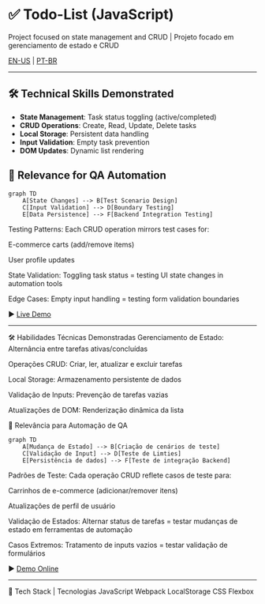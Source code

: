# ✅ Todo-List (JavaScript)  
Project focused on state management and CRUD | Projeto focado em gerenciamento de estado e CRUD  

[EN-US](#en) | [PT-BR](#pt-br)  

---

<a name="en"></a>
## 🛠️ Technical Skills Demonstrated  
- **State Management**: Task status toggling (active/completed)  
- **CRUD Operations**: Create, Read, Update, Delete tasks  
- **Local Storage**: Persistent data handling  
- **Input Validation**: Empty task prevention  
- **DOM Updates**: Dynamic list rendering  

## 🎯 Relevance for QA Automation  

```mermaid
graph TD
    A[State Changes] --> B[Test Scenario Design]
    C[Input Validation] --> D[Boundary Testing]
    E[Data Persistence] --> F[Backend Integration Testing]
```
Testing Patterns:
Each CRUD operation mirrors test cases for:

E-commerce carts (add/remove items)

User profile updates

State Validation:
Toggling task status = testing UI state changes in automation tools

Edge Cases:
Empty input handling = testing form validation boundaries

▶️ [Live Demo](https://derre3.github.io/todo-list/)

---

<a name="pt-br"></a>

🛠️ Habilidades Técnicas Demonstradas
Gerenciamento de Estado: Alternância entre tarefas ativas/concluídas

Operações CRUD: Criar, ler, atualizar e excluir tarefas

Local Storage: Armazenamento persistente de dados

Validação de Inputs: Prevenção de tarefas vazias

Atualizações de DOM: Renderização dinâmica da lista

🎯 Relevância para Automação de QA
```mermaid
graph TD
    A[Mudança de Estado] --> B[Criação de cenários de teste]
    C[Validação de Input] --> D[Teste de Limties]
    E[Persistência de dados] --> F[Teste de integração Backend]
```
Padrões de Teste:
Cada operação CRUD reflete casos de teste para:

Carrinhos de e-commerce (adicionar/remover itens)

Atualizações de perfil de usuário

Validação de Estados:
Alternar status de tarefas = testar mudanças de estado em ferramentas de automação

Casos Extremos:
Tratamento de inputs vazios = testar validação de formulários

▶️ [Demo Online](https://derre3.github.io/todo-list/)

---

🔧 Tech Stack | Tecnologias
JavaScript Webpack LocalStorage CSS Flexbox
